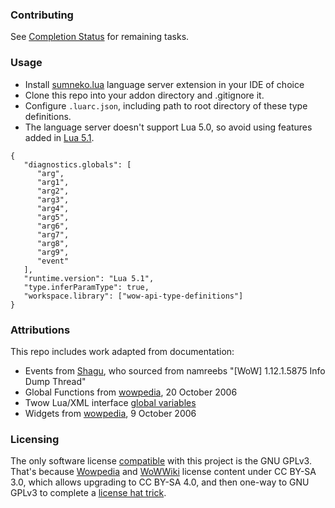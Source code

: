 ### Contributing
See [Completion Status](https://github.com/SabineWren/wow-api-type-definitions/issues/1) for remaining tasks.

### Usage
- Install [sumneko.lua](https://luals.github.io/) language server extension in your IDE of choice
- Clone this repo into your addon directory and .gitignore it.
- Configure `.luarc.json`, including path to root directory of these type definitions.
- The language server doesn't support Lua 5.0, so avoid using features added in [Lua 5.1](https://www.lua.org/versions.html).
```
{
   "diagnostics.globals": [
      "arg",
      "arg1",
      "arg2",
      "arg3",
      "arg4",
      "arg5",
      "arg6",
      "arg7",
      "arg8",
      "arg9",
      "event"
   ],
   "runtime.version": "Lua 5.1",
   "type.inferParamType": true,
   "workspace.library": ["wow-api-type-definitions"]
}
```

### Attributions
This repo includes work adapted from documentation:
- Events from [Shagu](https://github.com/shagu/wow-vanilla-api), who sourced from namreebs "[WoW] 1.12.1.5875 Info Dump Thread"
- Global Functions from [wowpedia](https://wowpedia.fandom.com/wiki/World_of_Warcraft_API?oldid=293146), 20 October 2006
- Twow Lua/XML interface [global variables](https://github.com/refaim/Turtle-WoW-UI-Source)
- Widgets from [wowpedia](https://wowpedia.fandom.com/wiki/Widget_API?oldid=278403), 9 October 2006

### Licensing
The only software license [compatible](https://creativecommons.org/share-your-work/licensing-considerations/compatible-licenses/) with this project is the GNU GPLv3. That's because [Wowpedia](https://wowpedia.fandom.com/wiki/Wowpedia:Copyrights) and [WoWWiki](https://wowwiki-archive.fandom.com/wiki/WoWWiki:Copyrights) license content under CC BY-SA 3.0, which allows upgrading to CC BY-SA 4.0, and then one-way to GNU GPLv3 to complete a [license hat trick](https://opensource.stackexchange.com/a/2236).
